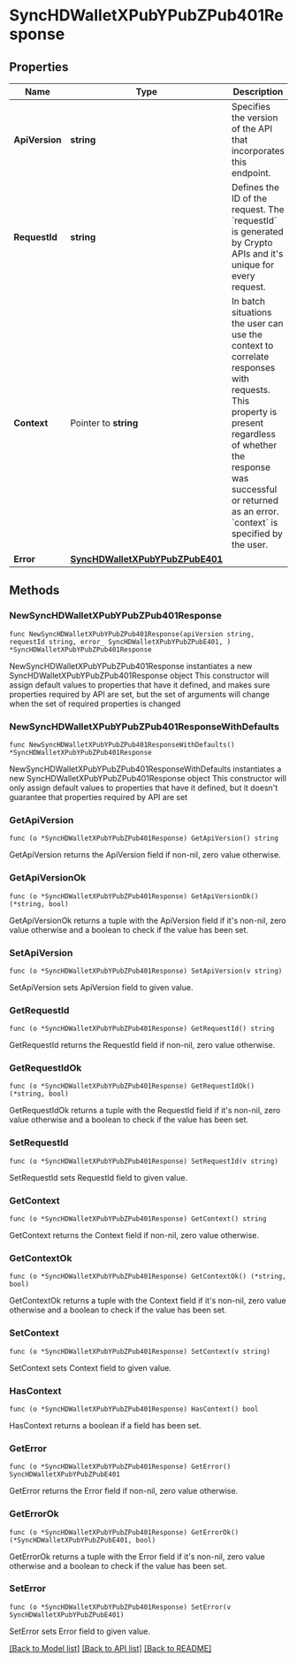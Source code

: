 # SyncHDWalletXPubYPubZPub401Response

## Properties

Name | Type | Description | Notes
------------ | ------------- | ------------- | -------------
**ApiVersion** | **string** | Specifies the version of the API that incorporates this endpoint. | 
**RequestId** | **string** | Defines the ID of the request. The &#x60;requestId&#x60; is generated by Crypto APIs and it&#39;s unique for every request. | 
**Context** | Pointer to **string** | In batch situations the user can use the context to correlate responses with requests. This property is present regardless of whether the response was successful or returned as an error. &#x60;context&#x60; is specified by the user. | [optional] 
**Error** | [**SyncHDWalletXPubYPubZPubE401**](SyncHDWalletXPubYPubZPubE401.md) |  | 

## Methods

### NewSyncHDWalletXPubYPubZPub401Response

`func NewSyncHDWalletXPubYPubZPub401Response(apiVersion string, requestId string, error_ SyncHDWalletXPubYPubZPubE401, ) *SyncHDWalletXPubYPubZPub401Response`

NewSyncHDWalletXPubYPubZPub401Response instantiates a new SyncHDWalletXPubYPubZPub401Response object
This constructor will assign default values to properties that have it defined,
and makes sure properties required by API are set, but the set of arguments
will change when the set of required properties is changed

### NewSyncHDWalletXPubYPubZPub401ResponseWithDefaults

`func NewSyncHDWalletXPubYPubZPub401ResponseWithDefaults() *SyncHDWalletXPubYPubZPub401Response`

NewSyncHDWalletXPubYPubZPub401ResponseWithDefaults instantiates a new SyncHDWalletXPubYPubZPub401Response object
This constructor will only assign default values to properties that have it defined,
but it doesn't guarantee that properties required by API are set

### GetApiVersion

`func (o *SyncHDWalletXPubYPubZPub401Response) GetApiVersion() string`

GetApiVersion returns the ApiVersion field if non-nil, zero value otherwise.

### GetApiVersionOk

`func (o *SyncHDWalletXPubYPubZPub401Response) GetApiVersionOk() (*string, bool)`

GetApiVersionOk returns a tuple with the ApiVersion field if it's non-nil, zero value otherwise
and a boolean to check if the value has been set.

### SetApiVersion

`func (o *SyncHDWalletXPubYPubZPub401Response) SetApiVersion(v string)`

SetApiVersion sets ApiVersion field to given value.


### GetRequestId

`func (o *SyncHDWalletXPubYPubZPub401Response) GetRequestId() string`

GetRequestId returns the RequestId field if non-nil, zero value otherwise.

### GetRequestIdOk

`func (o *SyncHDWalletXPubYPubZPub401Response) GetRequestIdOk() (*string, bool)`

GetRequestIdOk returns a tuple with the RequestId field if it's non-nil, zero value otherwise
and a boolean to check if the value has been set.

### SetRequestId

`func (o *SyncHDWalletXPubYPubZPub401Response) SetRequestId(v string)`

SetRequestId sets RequestId field to given value.


### GetContext

`func (o *SyncHDWalletXPubYPubZPub401Response) GetContext() string`

GetContext returns the Context field if non-nil, zero value otherwise.

### GetContextOk

`func (o *SyncHDWalletXPubYPubZPub401Response) GetContextOk() (*string, bool)`

GetContextOk returns a tuple with the Context field if it's non-nil, zero value otherwise
and a boolean to check if the value has been set.

### SetContext

`func (o *SyncHDWalletXPubYPubZPub401Response) SetContext(v string)`

SetContext sets Context field to given value.

### HasContext

`func (o *SyncHDWalletXPubYPubZPub401Response) HasContext() bool`

HasContext returns a boolean if a field has been set.

### GetError

`func (o *SyncHDWalletXPubYPubZPub401Response) GetError() SyncHDWalletXPubYPubZPubE401`

GetError returns the Error field if non-nil, zero value otherwise.

### GetErrorOk

`func (o *SyncHDWalletXPubYPubZPub401Response) GetErrorOk() (*SyncHDWalletXPubYPubZPubE401, bool)`

GetErrorOk returns a tuple with the Error field if it's non-nil, zero value otherwise
and a boolean to check if the value has been set.

### SetError

`func (o *SyncHDWalletXPubYPubZPub401Response) SetError(v SyncHDWalletXPubYPubZPubE401)`

SetError sets Error field to given value.



[[Back to Model list]](../README.md#documentation-for-models) [[Back to API list]](../README.md#documentation-for-api-endpoints) [[Back to README]](../README.md)


